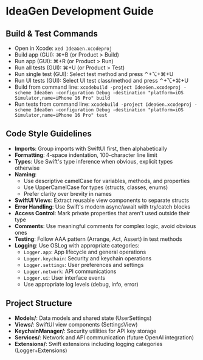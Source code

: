 # IdeaGen Development Guide

## Build & Test Commands
- Open in Xcode: `xed IdeaGen.xcodeproj`
- Build app (GUI): ⌘+B (or Product > Build)
- Run app (GUI): ⌘+R (or Product > Run)
- Run all tests (GUI): ⌘+U (or Product > Test)
- Run single test (GUI): Select test method and press ⌃+⌥+⌘+U
- Run UI tests (GUI): Select UI test class/method and press ⌃+⌥+⌘+U
- Build from command line: `xcodebuild -project IdeaGen.xcodeproj -scheme IdeaGen -configuration Debug -destination "platform=iOS Simulator,name=iPhone 16 Pro" build`
- Run tests from command line: `xcodebuild -project IdeaGen.xcodeproj -scheme IdeaGen -configuration Debug -destination "platform=iOS Simulator,name=iPhone 16 Pro" test`

## Code Style Guidelines
- **Imports**: Group imports with SwiftUI first, then alphabetically
- **Formatting**: 4-space indentation, 100-character line limit
- **Types**: Use Swift's type inference when obvious, explicit types otherwise
- **Naming**:
  - Use descriptive camelCase for variables, methods, and properties
  - Use UpperCamelCase for types (structs, classes, enums)
  - Prefer clarity over brevity in names
- **SwiftUI Views**: Extract reusable view components to separate structs
- **Error Handling**: Use Swift's modern async/await with try/catch blocks
- **Access Control**: Mark private properties that aren't used outside their type
- **Comments**: Use meaningful comments for complex logic, avoid obvious ones
- **Testing**: Follow AAA pattern (Arrange, Act, Assert) in test methods
- **Logging**: Use OSLog with appropriate categories:
  - `Logger.app`: App lifecycle and general operations
  - `Logger.keychain`: Security and keychain operations
  - `Logger.settings`: User preferences and settings
  - `Logger.network`: API communications
  - `Logger.ui`: User interface events
  - Use appropriate log levels (debug, info, error)

## Project Structure
- **Models/**: Data models and shared state (UserSettings)
- **Views/**: SwiftUI view components (SettingsView)
- **KeychainManager/**: Security utilities for API key storage
- **Services/**: Network and API communication (future OpenAI integration)
- **Extensions/**: Swift extensions including logging categories (Logger+Extensions)